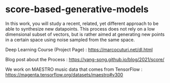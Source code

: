 # score-based-generative-models
In this work, you will study a recent, related, yet different approach to be able to synthesize new datapoints. This process does not rely on a low dimensional subset of vectors, but is rather aimed at generating new points in a certain space using noise sampled from the same space.

Deep Learning Course (Project Page) : https://marcocuturi.net/dl.html

Blog post about the Process : https://yang-song.github.io/blog/2021/score/

We work on MAESTRO music data that comes from TensorFlow : https://magenta.tensorflow.org/datasets/maestro#v300